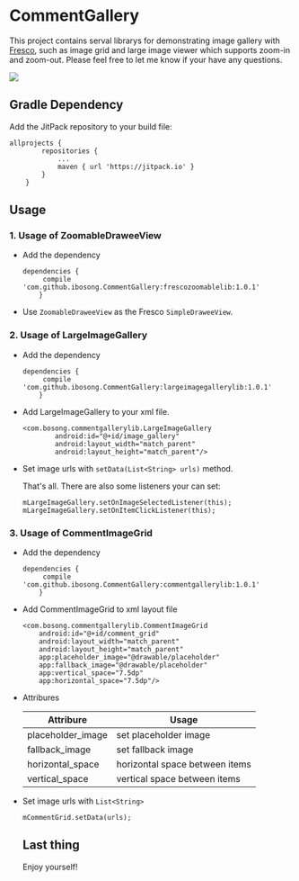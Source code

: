 # CommentGallery

This project contains serval librarys for demonstrating image gallery with [Fresco](https://github.com/facebook/fresco), such as image grid and large image viewer
which supports zoom-in and zoom-out. Please feel free to let me know if your have any questions.

![](https://github.com/ibosong/CommentGallery/blob/master/CommentGallery.gif)

## Gradle Dependency

Add the JitPack repository to your build file:

```
allprojects {
		repositories {
			...
			maven { url 'https://jitpack.io' }
		}
	}
 ```

## Usage

### 1. Usage of ZoomableDraweeView
  - Add the dependency

    ```
    dependencies {
         compile 'com.github.ibosong.CommentGallery:frescozoomablelib:1.0.1'
  	    }
    ```

   - Use `ZoomableDraweeView` as the Fresco `SimpleDraweeView`.

### 2. Usage of LargeImageGallery
 
  - Add the dependency

    ```
    dependencies {
         compile 'com.github.ibosong.CommentGallery:largeimagegallerylib:1.0.1'
  	    }
    ```

  - Add LargeImageGallery to your xml file.
  
    ```
    <com.bosong.commentgallerylib.LargeImageGallery
            android:id="@+id/image_gallery"
            android:layout_width="match_parent"
            android:layout_height="match_parent"/>
    ```
   
    
  - Set image urls with `setData(List<String> urls)` method.

    That's all. There are also some listeners your can set:
  
    ```
    mLargeImageGallery.setOnImageSelectedListener(this);
    mLargeImageGallery.setOnItemClickListener(this);
    ```

### 3. Usage of CommentImageGrid

  - Add the dependency

    ```
    dependencies {
         compile 'com.github.ibosong.CommentGallery:commentgallerylib:1.0.1'
  	    }
    ```

  - Add CommentImageGrid to xml layout file

    ```
    <com.bosong.commentgallerylib.CommentImageGrid
        android:id="@+id/comment_grid"
        android:layout_width="match_parent"
        android:layout_height="match_parent"
        app:placeholder_image="@drawable/placeholder"
        app:fallback_image="@drawable/placeholder"
        app:vertical_space="7.5dp"
        app:horizontal_space="7.5dp"/>
    ```

  - Attribures
  
    Attribure| Usage 
    -|-
    placeholder_image | set placeholder image
    fallback_image    | set fallback image
    horizontal_space  | horizontal space between items
    vertical_space    | vertical space between items

    
  - Set image urls with `List<String>`

    ```
    mCommentGrid.setData(urls);
    ```


    ## Last thing

    Enjoy yourself!
